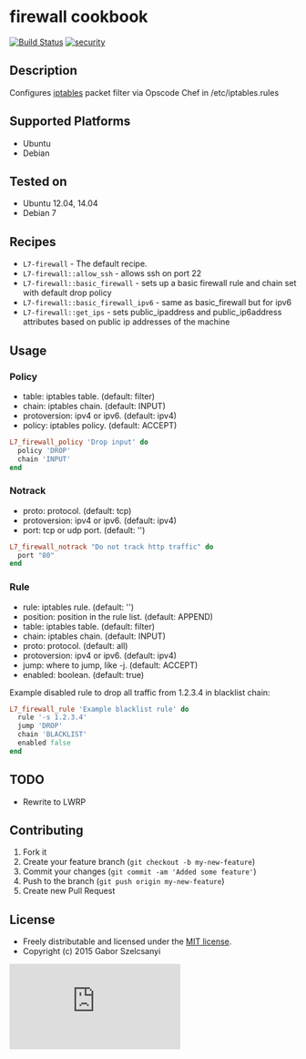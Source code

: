 # firewall cookbook
[![Build Status](https://travis-ci.org/szelcsanyi/chef-firewall.svg?branch=master)](https://travis-ci.org/szelcsanyi/chef-firewall)
[![security](https://hakiri.io/github/szelcsanyi/chef-firewall/master.svg)](https://hakiri.io/github/szelcsanyi/chef-firewall/master)

## Description

Configures [iptables](http://en.wikipedia.org/wiki/Iptables) packet filter via Opscode Chef in /etc/iptables.rules

## Supported Platforms

* Ubuntu
* Debian

## Tested on

* Ubuntu 12.04, 14.04
* Debian 7

## Recipes

* `L7-firewall` - The default recipe.
* `L7-firewall::allow_ssh` - allows ssh on port 22
* `L7-firewall::basic_firewall` - sets up a basic firewall rule and chain set with default drop policy
* `L7-firewall::basic_firewall_ipv6` - same as basic_firewall but for ipv6
* `L7-firewall::get_ips` - sets public_ipaddress and public_ip6address attributes based on public ip addresses of the machine

## Usage

### Policy
* table: iptables table. (default: filter)
* chain: iptables chain. (default: INPUT)
* protoversion: ipv4 or ipv6. (default: ipv4)
* policy: iptables policy. (default: ACCEPT)

```ruby
L7_firewall_policy 'Drop input' do
  policy 'DROP'
  chain 'INPUT'
end
```

### Notrack
* proto: protocol. (default: tcp)
* protoversion: ipv4 or ipv6. (default: ipv4)
* port: tcp or udp port. (default: '')

```ruby
L7_firewall_notrack "Do not track http traffic" do
  port "80"
end
```

### Rule
* rule: iptables rule. (default: '')
* position: position in the rule list. (default: APPEND)
* table: iptables table. (default: filter)
* chain: iptables chain. (default: INPUT)
* proto: protocol. (default: all)
* protoversion: ipv4 or ipv6. (default: ipv4)
* jump: where to jump, like -j. (default: ACCEPT)
* enabled: boolean. (default: true)

Example disabled rule to drop all traffic from 1.2.3.4 in blacklist chain:
```ruby
L7_firewall_rule 'Example blacklist rule' do
  rule '-s 1.2.3.4'
  jump 'DROP'
  chain 'BLACKLIST'
  enabled false
end
```

## TODO
* Rewrite to LWRP

## Contributing

1. Fork it
2. Create your feature branch (`git checkout -b my-new-feature`)
3. Commit your changes (`git commit -am 'Added some feature'`)
4. Push to the branch (`git push origin my-new-feature`)
5. Create new Pull Request

## License

* Freely distributable and licensed under the [MIT license](http://szelcsanyi.mit-license.org/2015/license.html).
* Copyright (c) 2015 Gabor Szelcsanyi

[![image](https://ga-beacon.appspot.com/UA-56493884-1/chef-firewall/README.md)](https://github.com/szelcsanyi/chef-firewall)

